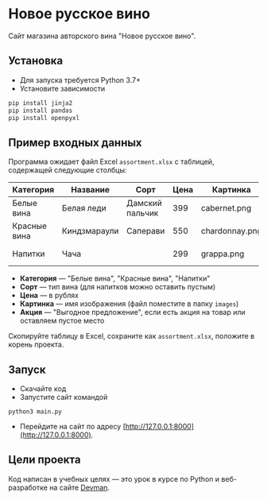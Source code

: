 # Новое русское вино

Сайт магазина авторского вина "Новое русское вино".

## Установка

- Для запуска требуется Python 3.7+
- Установите зависимости
```bash
pip install jinja2
pip install pandas
pip install openpyxl
```
## Пример входных данных

Программа ожидает файл Excel `assortment.xlsx` с таблицей, содержащей следующие столбцы:

| Категория    | Название     | Сорт            | Цена | Картинка          | Акция                |
|--------------|--------------|-----------------|------|-------------------|----------------------|
| Белые вина   | Белая леди   | Дамский пальчик | 399  | cabernet.png      | Выгодное предложение |
| Красные вина | Киндзмараули | Саперави        | 550  | chardonnay.png    |                      |
| Напитки      | Чача         |                 | 299  | grappa.png        | Выгодное предложение |

- **Категория** — "Белые вина", "Красные вина", "Напитки"
- **Сорт** — тип вина (для напитков можно оставить пустым)
- **Цена** — в рублях
- **Картинка** — имя изображения (файл поместите в папку `images`)
- **Акция** — "Выгодное предложение", если есть акция на товар или оставляем пустое место

Скопируйте таблицу в Excel, сохраните как `assortment.xlsx`, положите в корень проекта.

## Запуск

- Скачайте код
- Запустите сайт командой
```
python3 main.py
```
- Перейдите на сайт по адресу [http://127.0.0.1:8000](http://127.0.0.1:8000).

## Цели проекта

Код написан в учебных целях — это урок в курсе по Python и веб-разработке на сайте [Devman](https://dvmn.org).
